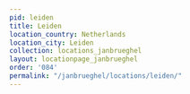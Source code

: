 ```yaml
---
pid: leiden
title: Leiden
location_country: Netherlands
location_city: Leiden
collection: locations_janbrueghel
layout: locationpage_janbrueghel
order: '084'
permalink: "/janbrueghel/locations/leiden/"
---
```

